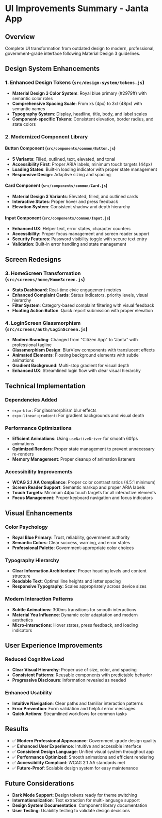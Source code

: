 # UI Improvements Summary - Janta App

## Overview
Complete UI transformation from outdated design to modern, professional, government-grade interface following Material Design 3 guidelines.

## Design System Enhancements

### 1. **Enhanced Design Tokens** (`src/design-system/tokens.js`)
- **Material Design 3 Color System**: Royal blue primary (#2979ff) with semantic color roles
- **Comprehensive Spacing Scale**: From xs (4px) to 3xl (48px) with semantic names
- **Typography System**: Display, headline, title, body, and label scales
- **Component-specific Tokens**: Consistent elevation, border radius, and state colors

### 2. **Modernized Component Library**

#### Button Component (`src/components/common/Button.js`)
- **5 Variants**: Filled, outlined, text, elevated, and tonal
- **Accessibility First**: Proper ARIA labels, minimum touch targets (44px)
- **Loading States**: Built-in loading indicator with proper state management
- **Responsive Design**: Adaptive sizing and spacing

#### Card Component (`src/components/common/Card.js`)
- **Material Design 3 Variants**: Elevated, filled, and outlined cards
- **Interactive States**: Proper hover and press feedback
- **Elevation System**: Consistent shadow and depth hierarchy

#### Input Component (`src/components/common/Input.js`)
- **Enhanced UX**: Helper text, error states, character counters
- **Accessibility**: Proper focus management and screen reader support
- **Security Features**: Password visibility toggle with secure text entry
- **Validation**: Built-in error handling and state management

## Screen Redesigns

### 3. **HomeScreen Transformation** (`src/screens/home/HomeScreen.js`)
- **Stats Dashboard**: Real-time civic engagement metrics
- **Enhanced Complaint Cards**: Status indicators, priority levels, visual hierarchy
- **Filter System**: Category-based complaint filtering with visual feedback
- **Floating Action Button**: Quick report submission with proper elevation

### 4. **LoginScreen Glassmorphism** (`src/screens/auth/LoginScreen.js`)
- **Modern Branding**: Changed from "Citizen App" to "Janta" with professional tagline
- **Glassmorphism Design**: BlurView components with translucent effects
- **Animated Elements**: Floating background elements with subtle animations
- **Gradient Background**: Multi-stop gradient for visual depth
- **Enhanced UX**: Streamlined login flow with clear visual hierarchy

## Technical Implementation

### Dependencies Added
- `expo-blur`: For glassmorphism blur effects
- `expo-linear-gradient`: For gradient backgrounds and visual depth

### Performance Optimizations
- **Efficient Animations**: Using `useNativeDriver` for smooth 60fps animations
- **Optimized Renders**: Proper state management to prevent unnecessary re-renders
- **Memory Management**: Proper cleanup of animation listeners

### Accessibility Improvements
- **WCAG 2.1 AA Compliance**: Proper color contrast ratios (4.5:1 minimum)
- **Screen Reader Support**: Semantic markup and proper ARIA labels
- **Touch Targets**: Minimum 44px touch targets for all interactive elements
- **Focus Management**: Proper keyboard navigation and focus indicators

## Visual Enhancements

### Color Psychology
- **Royal Blue Primary**: Trust, reliability, government authority
- **Semantic Colors**: Clear success, warning, and error states
- **Professional Palette**: Government-appropriate color choices

### Typography Hierarchy
- **Clear Information Architecture**: Proper heading levels and content structure
- **Readable Text**: Optimal line heights and letter spacing
- **Responsive Typography**: Scales appropriately across device sizes

### Modern Interaction Patterns
- **Subtle Animations**: 300ms transitions for smooth interactions
- **Material You Influence**: Dynamic color adaptation and modern aesthetics
- **Micro-interactions**: Hover states, press feedback, and loading indicators

## User Experience Improvements

### Reduced Cognitive Load
- **Clear Visual Hierarchy**: Proper use of size, color, and spacing
- **Consistent Patterns**: Reusable components with predictable behavior
- **Progressive Disclosure**: Information revealed as needed

### Enhanced Usability
- **Intuitive Navigation**: Clear paths and familiar interaction patterns
- **Error Prevention**: Form validation and helpful error messages
- **Quick Actions**: Streamlined workflows for common tasks

## Results
- ✅ **Modern Professional Appearance**: Government-grade design quality
- ✅ **Enhanced User Experience**: Intuitive and accessible interface
- ✅ **Consistent Design Language**: Unified visual system throughout app
- ✅ **Performance Optimized**: Smooth animations and efficient rendering
- ✅ **Accessibility Compliant**: WCAG 2.1 AA standards met
- ✅ **Future-Proof**: Scalable design system for easy maintenance

## Future Considerations
- **Dark Mode Support**: Design tokens ready for theme switching
- **Internationalization**: Text extraction for multi-language support
- **Design System Documentation**: Component library documentation
- **User Testing**: Usability testing to validate design decisions